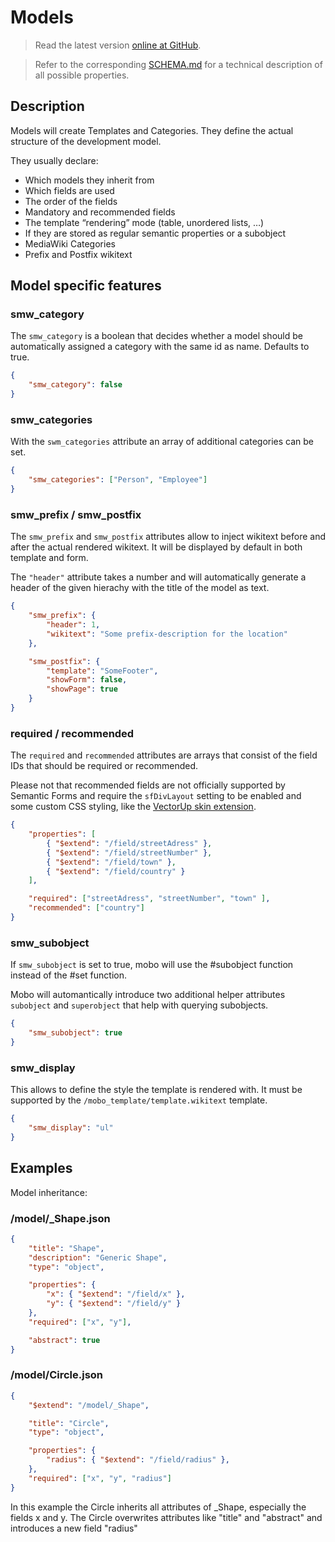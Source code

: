 # Models
> Read the latest version [online at GitHub](https://github.com/Fannon/mobo/blob/master/examples/init/model/README.md).

> Refer to the corresponding [SCHEMA.md](https://github.com/Fannon/mobo/blob/master/examples/init/model/SCHEMA.md) for a technical description of all possible properties.

## Description
Models will create Templates and Categories. They define the actual structure of the development model. 

They usually declare:

* Which models they inherit from
* Which fields are used
* The order of the fields
* Mandatory and recommended fields
* The template “rendering” mode (table, unordered lists, …)
* If they are stored as regular semantic properties or a subobject
* MediaWiki Categories
* Prefix and Postfix wikitext

## Model specific features
### smw_category
The `smw_category` is a boolean that decides whether a model should be automatically assigned a category with the same id as name. Defaults to true.

```json
{
    "smw_category": false
}
```

### smw_categories
With the `swm_categories` attribute an array of additional categories can be set.

```json
{
    "smw_categories": ["Person", "Employee"]
}
```

### smw_prefix / smw_postfix
The `smw_prefix` and `smw_postfix` attributes allow to inject wikitext before and after the actual rendered wikitext. It will be displayed by default in both template and form.

The `"header"` attribute takes a number and will automatically generate a header of the given hierachy with the title of the model as text.

```json 
{
    "smw_prefix": {
        "header": 1,
        "wikitext": "Some prefix-description for the location"
    },

    "smw_postfix": {
        "template": "SomeFooter",
        "showForm": false,
        "showPage": true
    }
}
```

### required / recommended
The `required` and `recommended` attributes are arrays that consist of the field IDs that should be required or recommended.

Please not that recommended fields are not officially supported by Semantic Forms and require the `sfDivLayout` setting to be enabled and some custom CSS styling, like the [VectorUp skin extension](http://www.mediawiki.org/wiki/Extension:VectorUp).


```json 
{
    "properties": [
        { "$extend": "/field/streetAdress" },
        { "$extend": "/field/streetNumber" },
        { "$extend": "/field/town" },
        { "$extend": "/field/country" }
    ],

    "required": ["streetAdress", "streetNumber", "town" ],
    "recommended": ["country"]
}
```

### smw_subobject
If `smw_subobject` is set to true, mobo will use the #subobject function instead of the #set function. 

Mobo will automantically introduce two additional helper attributes `subobject` and `superobject` that help with querying subobjects.

```json 
{
    "smw_subobject": true
}
```

### smw_display
This allows to define the style the template is rendered with. It must be supported by the `/mobo_template/template.wikitext` template.

```json 
{
    "smw_display": "ul"
}
```


## Examples
Model inheritance:

### /model/_Shape.json
```json
{
    "title": "Shape",
    "description": "Generic Shape",
    "type": "object",

    "properties": {
        "x": { "$extend": "/field/x" },
        "y": { "$extend": "/field/y" }
    },
    "required": ["x", "y"],

    "abstract": true
}
```

### /model/Circle.json
```json
{
    "$extend": "/model/_Shape",

    "title": "Circle",
    "type": "object",

    "properties": {
        "radius": { "$extend": "/field/radius" },
    },
    "required": ["x", "y", "radius"]
}
```

In this example the Circle inherits all attributes of _Shape, especially the fields x and y. The Circle overwrites attributes like "title" and "abstract" and introduces a new field "radius"